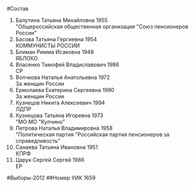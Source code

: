 #Состав
1. Балутина Татьяна Михайловна 1955   
    "Общероссийская общественная организация "Союз пенсионеров России"
2. Басова Татьяна Гергиевна 1954   
    КОММУНИСТЫ РОССИИ
3. Блиман Римма Исаковна 1948   
    ЯБЛОКО
4. Власенко Тимофей Владиславович 1986   
    СР
5. Волчкова Наталья Анатольевна 1972   
    За женщин России
6. Ермолаева Екатерина Сергеевна 1990   
    За женщин России
7. Кузнецов Никита Алексеевич 1994   
    ЛДПР
8. Кузнецова Татьяна Игоревна 1973   
    "МО МО "Купчино"
9. Петрова Наталья Владимировна 1958   
    "Политическая партия "Российская партия пенсионеров за справедливость"
10. Санаева Татьяна Ивановна 1951   
    КПРФ
11. Царук Сергей Сергей 1986   
    ЕР

#Выборы-2012
##Номер УИК
1659